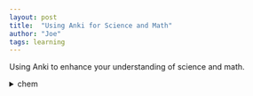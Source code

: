 ```yaml
---
layout: post
title:  "Using Anki for Science and Math"
author: "Joe"
tags: learning
---
```

Using Anki to enhance your understanding of science and math.

<details> This is test details 
<summary> chem </summary>
</details>
